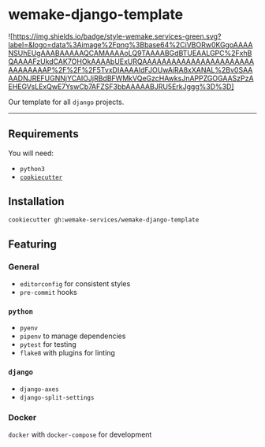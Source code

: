 # wemake-django-template

![https://img.shields.io/badge/style-wemake.services-green.svg?label=&logo=data%3Aimage%2Fpng%3Bbase64%2CiVBORw0KGgoAAAANSUhEUgAAABAAAAAQCAMAAAAoLQ9TAAAABGdBTUEAALGPC%2FxhBQAAAAFzUkdCAK7OHOkAAAAbUExURQAAAAAAAAAAAAAAAAAAAAAAAAAAAAAAAP%2F%2F%2F5TvxDIAAAAIdFJOUwAjRA8xXANAL%2Bv0SAAAADNJREFUGNNjYCAIOJjRBdBFWMkVQeGzcHAwksJnAPPZGOGAASzPzAEHEGVsLExQwE7YswCb7AFZSF3bbAAAAABJRU5ErkJggg%3D%3D]

Our template for all `django` projects.

---

## Requirements

You will need:

- `python3`
- [`cookiecutter`](http://cookiecutter.readthedocs.io/)

## Installation

```bash
cookiecutter gh:wemake-services/wemake-django-template
```

## Featuring

### General

- `editorconfig` for consistent styles
- `pre-commit` hooks

### `python`

- `pyenv`
- `pipenv` to manage dependencies
- `pytest` for testing
- `flake8` with plugins for linting

### `django`

- `django-axes`
- `django-split-settings`

### Docker

`docker` with `docker-compose` for development

